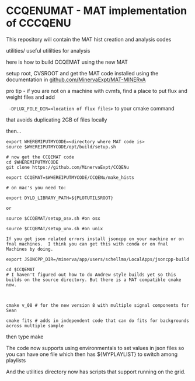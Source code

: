 # CCQENUMAT - MAT implementation of CCCQENU

This repository will contain the MAT hist creation and analysis codes

utilities/ useful utililties for analysis

here is how to build CCQEMAT using the new MAT

setup root, CVSROOT and get the MAT code installed using the documentation in [github.com/MinervaExpt/MAT-MINERvA](https://github.com/MinervaExpt/MAT-MINERvA)

pro tip - if you are not on a machine with cvmfs, find a place to put flux and weight files and add 

` -DFLUX_FILE_DIR=<location of flux files>` to your cmake command

that avoids duplicating 2GB of files locally

then... 

```
export WHEREMIPUTMYCODE=<directory where MAT code is> 
source $WHEREIPUTMYCODE/opt/build/setup.sh

# now get the CCQEMAT code
cd $WHEREMIPUTMYCODE
git clone https://github.com/MinervaExpt/CCQENu

export CCQEMAT=$WHEREIPUTMYCODE/CCQENu/make_hists

# on mac's you need to:

export DYLD_LIBRARY_PATH=${PLOTUTILSROOT}

or 

source $CCQEMAT/setup_osx.sh #on osx

source $CCQEMAT/setup_unx.sh #on unix

If you get json related errors install jsoncpp on your machine or on fnal machines.  I think you can get this with conda or on fnal Machines by doing. 

export JSONCPP_DIR=/minerva/app/users/schellma/LocalApps/jsoncpp-build

cd $CCQEMAT
# I haven't figured out how to do Andrew style builds yet so this builds on the source directory. But there is a MAT compatible cmake now.  



cmake v_08 # for the new version 8 with multiple signal components for Sean

cmake fits # adds in independent code that can do fits for backgrounds across multiple sample
```
then type make

The code now supports using environmentals to set values in json files so you can have one file which then has ${MYPLAYLIST} to switch among playlists

And the utilities directory now has scripts that support running on the grid. 

